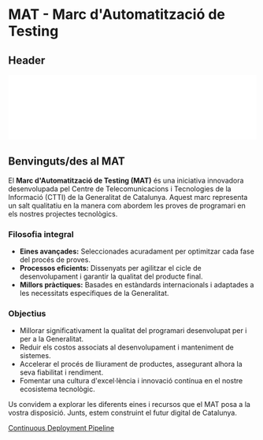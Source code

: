 # MAT - Marc d'Automatització de Testing

## Header
![Generalitat de Catalunya Logo](../images/gencat.png)

## Benvinguts/des al MAT
El **Marc d'Automatització de Testing (MAT)** és una iniciativa innovadora desenvolupada pel Centre de Telecomunicacions i Tecnologies de la Informació (CTTI) de la Generalitat de Catalunya. Aquest marc representa un salt qualitatiu en la manera com abordem les proves de programari en els nostres projectes tecnològics.

### Filosofia integral
- **Eines avançades:** Seleccionades acuradament per optimitzar cada fase del procés de proves.
- **Processos eficients:** Dissenyats per agilitzar el cicle de desenvolupament i garantir la qualitat del producte final.
- **Millors pràctiques:** Basades en estàndards internacionals i adaptades a les necessitats específiques de la Generalitat.

### Objectius
- Millorar significativament la qualitat del programari desenvolupat per i per a la Generalitat.
- Reduir els costos associats al desenvolupament i manteniment de sistemes.
- Accelerar el procés de lliurament de productes, assegurant alhora la seva fiabilitat i rendiment.
- Fomentar una cultura d'excel·lència i innovació contínua en el nostre ecosistema tecnològic.

Us convidem a explorar les diferents eines i recursos que el MAT posa a la vostra disposició. Junts, estem construint el futur digital de Catalunya.

[Continuous Deployment Pipeline](../html/pipeline.html)

